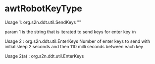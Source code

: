 # awtRobotKeyType

Usage 1:
org.s2n.ddt.util.SendKeys "<String>"

param 1 is the string that is iterated to send keys for enter key \\n

Usage 2 :
org.s2n.ddt.util.EnterKeys <count>
Number of enter keys to send with initial sleep 2 seconds and then 110 milli seconds between each key

Usage 2(a) :
org.s2n.ddt.util.EnterKeys <count>
